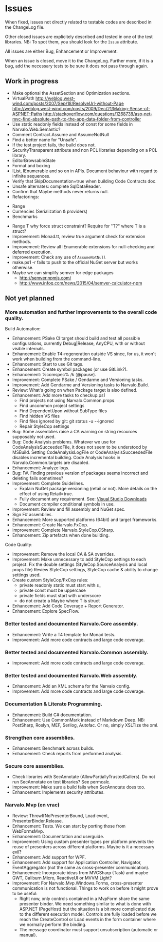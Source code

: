 Issues
======

When fixed, issues not directly related to testable codes are described
in the ChangeLog file.

Other closed issues are explicitely described and tested in one of the test
libraries. NB: To spot them, you should look for the `Issue` attribute.

All issues are either Bug, Enhancement or Improvement.

When an issue is closed, move it to the ChangeLog. Further more, if it is a bug,
add the necessary tests to be sure it does not pass through again.

Work in progress
----------------

- Make optional the AssetSection and Optimization sections.
- VirtualPath
    http://weblog.west-wind.com/posts/2007/Sep/18/ResolveUrl-without-Page
    http://weblog.west-wind.com/posts/2009/Dec/21/Making-Sense-of-ASPNET-Paths
    http://stackoverflow.com/questions/1268738/asp-net-mvc-find-absolute-path-to-the-app-data-folder-from-controller
- Use static readonly fields instead of const for some fields in Narvalo.Web.Semantic?
- Comment Contract.Assume and AssumeNotNull
- Find a better name for "Unsafe".
- If the test project fails, the build does not.
- SecurityTransparent attribute and non PCL libraries depending on a PCL library.
- EditorBrowsableState
- Format and boxing
- IList<T>, IEnumerable<T> and so on in APIs. Document behaviour with regard to infinite sequences.
- Verify that SkipDocumentation=true when building Code Contracts doc.
- Unsafe alternates: complete SqlDataReader.
- Confirm that Maybe methods never returns null.
- Refactorings:
 * Range
 * Currencies (Serialization & providers)
 * Benchmarks
- Range T why force struct constraint? Require for "T?" where T is a struct?
- Improvement: Monad.tt, review true argument check for extension methods.
- Improvement: Review all IEnumerable extensions for null-checking and deferred execution.
- Improvement: Check any use of `AssumeNotNull`
- make.ps1 -r fails to push to the official NuGet server but works otherwise.
- Maybe we can simplify semver for edge packages 
  * http://semver.npmjs.com/
  * http://www.infoq.com/news/2015/04/semver-calculator-npm

Not yet planned
---------------

### More automation and further improvements to the overall code quality.

Build Automation:
- Enhancement: PSake CI target should build and test all possible configurations,
  currently Debug|Release, AnyCPU, with or without visible internals.
- Enhancement: Enable T4-regeneration outside VS since, for us, it won't work
  when building from the command-line.
- Enhancement: Start to use Git tags.
- Enhancement: Create symbol packages (or use GitLink?).
- Enhancement: %comspec% /k (@pause).
- Improvement: Complete PSake / Gendarme and Versioning tasks.
- Improvement: Add Gendarme and Versioning tasks to Narvalo.Build.
- Review: What's going on when Package target is also defined.
- Enhancement: Add more tasks to checkup.ps1
  * Find projects not using Narvalo.Common.props
  * Find uncommon project settings
  * Find DependentUpon without SubType files
  * Find hidden VS files
  * Find files ignored by git: git status -u --ignored
  * Repair StyleCop settings
- Bug: Some assemblies raise a CA warning on string resources supposably not used.
- Bug: Code Analysis problems. Whatever we use for CodeAnalysisSucceededFile,
  it does not seem to be understood by MSBuild. Setting CodeAnalysisLogFile or
  CodeAnalysisSucceededFile disables incremental building. Code Analysis hooks
  in Narvalo.Common.targets are disabled.
- Enhancement: Analyze logs.
- Bug: F#. Finding previous version of packages seems incorrect and deleting fails sometimes?
- Improvement: Complete Guidelines.
  * Explain NuGet package versioning (retail or not). More details on the effect
    of using Retail=true.
  * Fully document any requirement. See:
    [Visual Studio Downloads](http://www.visualstudio.com/downloads/download-visual-studio-vs)
  * Document compiler conditional symbols in use.
- Improvement: Review and fill assembly and NuGet spec.
- Sign F# assemblies.
- Enhancement: More supported platforms (64bit) and target frameworks.
- Enhancement: Create Narvalo.FxCop.
- Improvement: Complete Narvalo.StyleCop.CSharp.
- Enhancement: Zip artefacts when done building.

Code Quality:
- Improvement: Remove the local CA & SA overrides.
- Improvement: Make unnecessary to add StyleCop settings to each project.
  Fix the double settings (StyleCop.SourceAnalysis and local props file)
  Review StyleCop settings, StyleCop cache & ability to change settings used.
- Create custom StyleCop/FxCop rules:
  * private readonly static must start with s_
  * private const must be uppercase
  * private fields must start with underscore
  * do not create a Maybe<T> where T is struct
- Enhancement: Add Code Coverage + Report Generator.
- Enhancement: Explore SpecFlow.

### Better tested and documented Narvalo.Core assembly.

- Enhancement: Write a T4 template for Monad tests.
- Improvement: Add more code contracts and large code coverage.

### Better tested and documented Narvalo.Common assembly.

- Improvement: Add more code contracts and large code coverage.

### Better tested and documented Narvalo.Web assembly.

- Enhancement: Add an XML schema for the Narvalo config.
- Improvement: Add more code contracts and large code coverage.

### Documentation & Literate Programming.

- Enhancement: Build C# documentation.
- Enhancement: Use CommonMark instead of Markdown Deep.
  NB: PostSharp, Roslyn, MEF, Serilog, Autofac. Or no, simply XSLTize the xml.

### Strengthen core assemblies.

- Enhancement: Benchmark across builds.
- Enhancement: Check reports from performed analysis.

### Secure core assemblies.

- Check libraries with SecAnnotate (AllowPartiallyTrustedCallers).
  Do not run SecAnnotate on test libraries? See permcalc.
- Improvement: Make sure a build fails when SecAnnotate does too.
- Enhancement: Implements security attributes.

### Narvalo.Mvp (en vrac)

- Review: ThrowIfNoPresenterBound, Load event, PresenterBinder.Release.
- Enhancement: Tests. We can start by porting those from WebFormsMvp.
- Enhancement: Documentation and userguide.
- Improvement: Using custom presenter types per platform prevents
  the reuse of presenters across different platforms. Maybe is it a necessary evil?
- Enhancement: Add support for WPF.
- Enhancement: Add support for Application Controller, Navigator,
  EventAggregator (not the same as cross-presenter communication).
- Enhancement: Incorporate ideas from MVCSharp (Task) and maybe
  GWT, Caliburn.Micro, ReactiveUI or MVVM Light?
- Improvement: For Narvalo.Mvp.Windows.Forms, cross-presenter
  communication is not functional. Things to work on before it might prove
  to be useful:
  * Right now, only controls contained in a MvpForm share the same presenter binder.
    We need something similar to what is done with ASP.NET (PageHost) but the situation
    is a bit more complicated due to the different execution model. Controls
    are fully loaded before we reach the CreateControl or Load events in the form
    container where we normally perform the binding.
  * The message coordinator must support unsubscription (automatic or manual).

